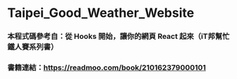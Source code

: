 # Taipei_Good_Weather_Website
### 本程式碼參考自：從 Hooks 開始，讓你的網頁 React 起來（iT邦幫忙鐵人賽系列書）
### 書籍連結：https://readmoo.com/book/210162379000101
